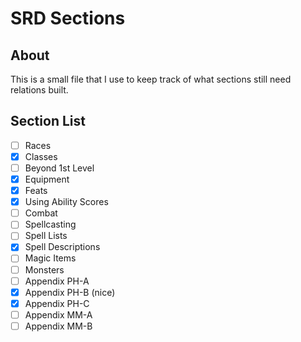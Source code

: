 # SRD Sections
## About
This is a small file that I use to keep track of what sections still need relations built.
## Section List
- [ ] Races
- [x] Classes
- [ ] Beyond 1st Level
- [x] Equipment
- [x] Feats
- [x] Using Ability Scores
- [ ] Combat
- [ ] Spellcasting
- [ ] Spell Lists
- [x] Spell Descriptions
- [ ] Magic Items
- [ ] Monsters
- [ ] Appendix PH-A
- [x] Appendix PH-B (nice)
- [x] Appendix PH-C
- [ ] Appendix MM-A
- [ ] Appendix MM-B

